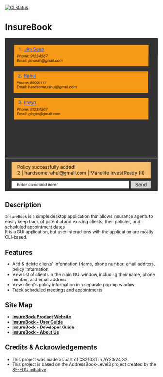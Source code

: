 [![CI Status](https://github.com/se-edu/addressbook-level3/workflows/Java%20CI/badge.svg)](https://github.com/se-edu/addressbook-level3/actions)

# InsureBook

![Ui](docs/images/Ui.png)

## Description
``InsureBook`` is a simple desktop application that allows insurance agents to easily keep track of potential and existing clients, their policies, and scheduled appointment dates. <br> It is a GUI application, but user interactions with the application are mostly CLI-based.

## Features
* Add & delete clients' information (Name, phone number, email address, policy information)
* View list of clients in the main GUI window, including their name, phone number, and email address
* View client's policy information in a separate pop-up window
* Track scheduled meetings and appointments

## Site Map
* **[InsureBook Product Website](https://ay2324s2-cs2103t-w09-4.github.io/tp/)**.
* **[InsureBook - User Guide](https://ay2324s2-cs2103t-w09-4.github.io/tp/UserGuide.html)**
* **[InsureBook - Developer Guide](https://ay2324s2-cs2103t-w09-4.github.io/tp/DeveloperGuide.html)**
* **[InsureBook - About Us](https://ay2324s2-cs2103t-w09-4.github.io/tp/AboutUs.html)**

## Credits & Acknowledgements
- This project was made as part of CS2103T in AY23/24 S2.
- This project is based on the AddressBook-Level3 project created by the [SE-EDU initiative](https://se-education.org).